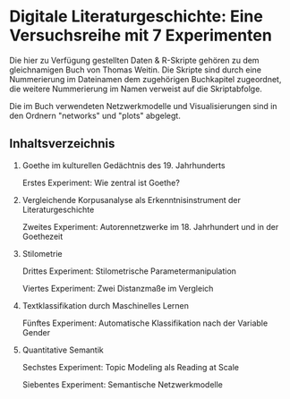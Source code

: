 # Digitale Literaturgeschichte: Eine Versuchsreihe mit 7 Experimenten

Die hier zu Verfügung gestellten Daten & R-Skripte gehören zu dem gleichnamigen Buch von Thomas Weitin. Die Skripte sind durch eine Nummerierung im Dateinamen dem zugehörigen Buchkapitel zugeordnet, die weitere Nummerierung im Namen verweist auf die Skriptabfolge.

Die im Buch verwendeten Netzwerkmodelle und Visualisierungen sind in den Ordnern "networks" und "plots" abgelegt.


## Inhaltsverzeichnis

1. Goethe im kulturellen Gedächtnis des 19. Jahrhunderts

	Erstes Experiment: Wie zentral ist Goethe?


2. Vergleichende Korpusanalyse als Erkenntnisinstrument der Literaturgeschichte

	Zweites Experiment: Autorennetzwerke im 18. Jahrhundert und in der Goethezeit


3. Stilometrie

	Drittes Experiment: Stilometrische Parametermanipulation
	
	Viertes Experiment: Zwei Distanzmaße im Vergleich


4. Textklassifikation durch Maschinelles Lernen

	Fünftes Experiment: Automatische Klassifikation nach der Variable Gender


5. Quantitative Semantik

	Sechstes Experiment: Topic Modeling als Reading at Scale
	
	Siebentes Experiment: Semantische Netzwerkmodelle
